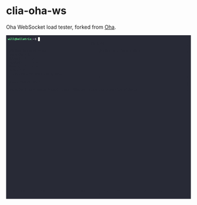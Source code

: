 # clia-oha-ws

Oha WebSocket load tester, forked from [Oha](https://github.com/hatoo/oha).

![demo](demo.gif)
